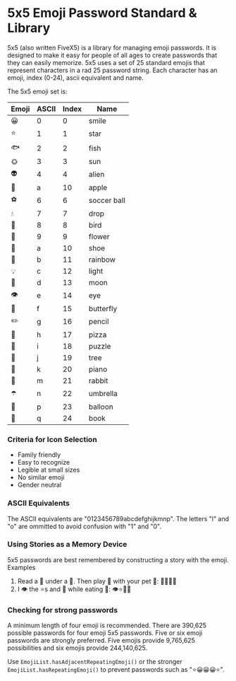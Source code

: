 # 5x5 Emoji Password Standard & Library

5x5 (also written FiveX5) is a library for managing emoji passwords. It is designed to make it easy for people of all ages to create 
passwords that they can easily memorize. 5x5 uses a set of 25 standard emojis that represent characters in a rad 25 password
string. Each character has an emoji, index (0-24), ascii equivalent and name.

The 5x5 emoji set is:

| Emoji | ASCII | Index | Name |
| ----- | ----- | ----- | ---- |
| 😀 | 0 | 0 | smile |
| ⭐ | 1 | 1 | star |
| 🐟 | 2 | 2 | fish |
| 🌞 | 3 | 3 | sun |
| 👽 | 4 | 4 | alien |
| 🍎 | a | 10 | apple |
| ⚽ | 6 | 6 | soccer ball |
| 💧 | 7 | 7 | drop |
| 🐤 | 8 | 8 | bird |
| 🌼 | 9 | 9 | flower |
| 👟 | a | 10 | shoe |
| 🌈 | b | 11 | rainbow |
| 💡 | c | 12 | light |
| 🌙 | d | 13 | moon |
| 👁 | e | 14 | eye |
| 🦋 | f | 15 | butterfly |
| ✏️ | g | 16 | pencil |
| 🍕 | h | 17 | pizza |
| 🧩 | i | 18 | puzzle |
| 🌲 | j | 19 | tree |
| 🎹 | k | 20 | piano |
| 🐇 | m | 21 | rabbit |
| ☂️ | n | 22 | umbrella |
| 🎈 | p | 23 | balloon |
| 📕 | q | 24 | book |

### Criteria for Icon Selection
- Family friendly
- Easy to recognize
- Legible at small sizes
- No similar emoji
- Gender neutral

### ASCII Equivalents
The ASCII equivalents are "0123456789abcdefghijkmnp". The letters "l" and "o" are ommitted to avoid confusion with "1" and "0".

### Using Stories as a Memory Device
5x5 passwords are best remembered by constructing a story with the emoji. Examples
1. Read a 📕 under a 🌲. Then play 🎹 with your pet 🐇:  📕🌲🎹🐇
2. I 👁 the ⭐s and 🌙 while eating 🍕:  👁⭐🌙🍕

### Checking for strong passwords
A minimum length of four emoji is recommended. There are 390,625 possible passwords for four emoji 5x5 passwords. Five or six
emoji passwords are strongly preferred. Five emojis provide 9,765,625 possibilities and six emojis provide 244,140,625.

Use `EmojiList.hasAdjacentRepeatingEmoji()` or the stronger `EmojiList.hasRepeatingEmoji()` to prevent passwords such
as "⭐😀😀😀⭐".
